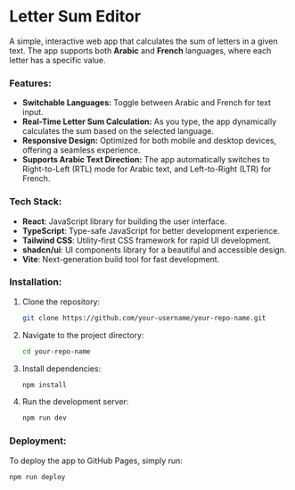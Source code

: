# Letter Sum Editor

A simple, interactive web app that calculates the sum of letters in a given text. The app supports both **Arabic** and **French** languages, where each letter has a specific value.

### Features:

- **Switchable Languages:** Toggle between Arabic and French for text input.
- **Real-Time Letter Sum Calculation:** As you type, the app dynamically calculates the sum based on the selected language.
- **Responsive Design:** Optimized for both mobile and desktop devices, offering a seamless experience.
- **Supports Arabic Text Direction:** The app automatically switches to Right-to-Left (RTL) mode for Arabic text, and Left-to-Right (LTR) for French.

### Tech Stack:

- **React**: JavaScript library for building the user interface.
- **TypeScript**: Type-safe JavaScript for better development experience.
- **Tailwind CSS**: Utility-first CSS framework for rapid UI development.
- **shadcn/ui**: UI components library for a beautiful and accessible design.
- **Vite**: Next-generation build tool for fast development.

### Installation:

1. Clone the repository:

   ```bash
   git clone https://github.com/your-username/your-repo-name.git
   ```

2. Navigate to the project directory:

   ```bash
   cd your-repo-name
   ```

3. Install dependencies:

   ```bash
   npm install
   ```

4. Run the development server:

   ```bash
   npm run dev
   ```

### Deployment:

To deploy the app to GitHub Pages, simply run:

```bash
npm run deploy
```
